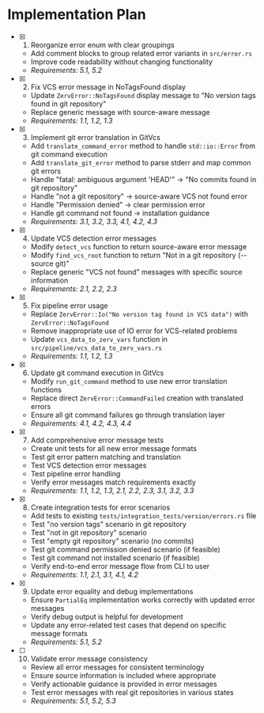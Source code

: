 # Implementation Plan

- [x]   1. Reorganize error enum with clear groupings
    - Add comment blocks to group related error variants in `src/error.rs`
    - Improve code readability without changing functionality
    - _Requirements: 5.1, 5.2_

- [x]   2. Fix VCS error message in NoTagsFound display
    - Update `ZervError::NoTagsFound` display message to "No version tags found in git repository"
    - Replace generic message with source-aware message
    - _Requirements: 1.1, 1.2, 1.3_

- [x]   3. Implement git error translation in GitVcs
    - Add `translate_command_error` method to handle `std::io::Error` from git command execution
    - Add `translate_git_error` method to parse stderr and map common git errors
    - Handle "fatal: ambiguous argument 'HEAD'" → "No commits found in git repository"
    - Handle "not a git repository" → source-aware VCS not found error
    - Handle "Permission denied" → clear permission error
    - Handle git command not found → installation guidance
    - _Requirements: 3.1, 3.2, 3.3, 4.1, 4.2, 4.3_

- [x]   4. Update VCS detection error messages
    - Modify `detect_vcs` function to return source-aware error message
    - Modify `find_vcs_root` function to return "Not in a git repository (--source git)"
    - Replace generic "VCS not found" messages with specific source information
    - _Requirements: 2.1, 2.2, 2.3_

- [x]   5. Fix pipeline error usage
    - Replace `ZervError::Io("No version tag found in VCS data")` with `ZervError::NoTagsFound`
    - Remove inappropriate use of IO error for VCS-related problems
    - Update `vcs_data_to_zerv_vars` function in `src/pipeline/vcs_data_to_zerv_vars.rs`
    - _Requirements: 1.1, 1.2, 1.3_

- [x]   6. Update git command execution in GitVcs
    - Modify `run_git_command` method to use new error translation functions
    - Replace direct `ZervError::CommandFailed` creation with translated errors
    - Ensure all git command failures go through translation layer
    - _Requirements: 4.1, 4.2, 4.3, 4.4_

- [x]   7. Add comprehensive error message tests
    - Create unit tests for all new error message formats
    - Test git error pattern matching and translation
    - Test VCS detection error messages
    - Test pipeline error handling
    - Verify error messages match requirements exactly
    - _Requirements: 1.1, 1.2, 1.3, 2.1, 2.2, 2.3, 3.1, 3.2, 3.3_

- [x]   8. Create integration tests for error scenarios
    - Add tests to existing `tests/integration_tests/version/errors.rs` file
    - Test "no version tags" scenario in git repository
    - Test "not in git repository" scenario
    - Test "empty git repository" scenario (no commits)
    - Test git command permission denied scenario (if feasible)
    - Test git command not installed scenario (if feasible)
    - Verify end-to-end error message flow from CLI to user
    - _Requirements: 1.1, 2.1, 3.1, 4.1, 4.2_

- [x]   9. Update error equality and debug implementations
    - Ensure `PartialEq` implementation works correctly with updated error messages
    - Verify debug output is helpful for development
    - Update any error-related test cases that depend on specific message formats
    - _Requirements: 5.1, 5.2_

- [ ]   10. Validate error message consistency
    - Review all error messages for consistent terminology
    - Ensure source information is included where appropriate
    - Verify actionable guidance is provided in error messages
    - Test error messages with real git repositories in various states
    - _Requirements: 5.1, 5.2, 5.3_
